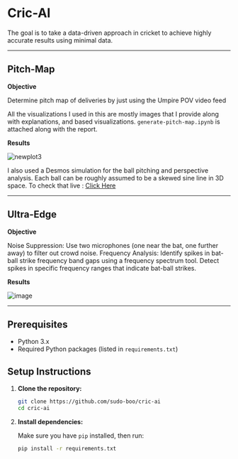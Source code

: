 # Cric-AI

 The goal is to take a data-driven approach in cricket to achieve highly accurate results using minimal data.

---

## Pitch-Map

**Objective**

Determine pitch map of deliveries by just using the Umpire POV video feed

All the visualizations I used in this are mostly images that I provide along with explanations, and based visualizations. `generate-pitch-map.ipynb` is attached along with the report.

**Results**

![newplot3](https://github.com/user-attachments/assets/fddf62e4-65f1-4896-a507-1a342ecfb30f)

I also used a Desmos simulation for the ball pitching and perspective analysis. Each ball can be roughly assumed to be a skewed sine line in 3D space. To check that live : [Click Here](https://www.desmos.com/3d/a951e169b8)

---

## Ultra-Edge

 **Objective** 

Noise Suppression: Use two microphones (one near the bat, one further away) to filter out crowd noise.
Frequency Analysis: Identify spikes in bat-ball strike frequency band gaps using a frequency spectrum tool.
Detect spikes in specific frequency ranges that indicate bat-ball strikes.

**Results**

![image](https://github.com/user-attachments/assets/146ae5d4-011e-43f9-99d1-01b6f826377e)


---

## Prerequisites

- Python 3.x
- Required Python packages (listed in `requirements.txt`)

## Setup Instructions

1. **Clone the repository:**

    ```sh
    git clone https://github.com/sudo-boo/cric-ai
    cd cric-ai
    ```

2. **Install dependencies:**

    Make sure you have `pip` installed, then run:

    ```sh
    pip install -r requirements.txt
    ```


